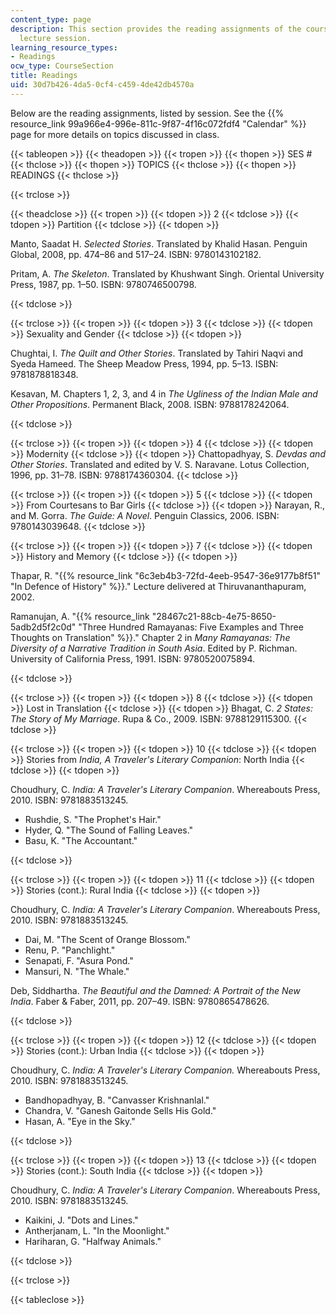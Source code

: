 ```yaml
---
content_type: page
description: This section provides the reading assignments of the course, listed by
  lecture session.
learning_resource_types:
- Readings
ocw_type: CourseSection
title: Readings
uid: 30d7b426-4da5-0cf4-c459-4de42db4570a
---
```


Below are the reading assignments, listed by session. See the {{% resource_link 99a966e4-996e-811c-9f87-4f16c072fdf4 "Calendar" %}} page for more details on topics discussed in class.

{{< tableopen >}}
{{< theadopen >}}
{{< tropen >}}
{{< thopen >}}
SES #
{{< thclose >}}
{{< thopen >}}
TOPICS
{{< thclose >}}
{{< thopen >}}
READINGS
{{< thclose >}}

{{< trclose >}}

{{< theadclose >}}
{{< tropen >}}
{{< tdopen >}}
2
{{< tdclose >}}
{{< tdopen >}}
Partition
{{< tdclose >}}
{{< tdopen >}}


Manto, Saadat H. _Selected Stories_. Translated by Khalid Hasan. Penguin Global, 2008, pp. 474–86 and 517–24. ISBN: 9780143102182.

Pritam, A. _The Skeleton_. Translated by Khushwant Singh. Oriental University Press, 1987, pp. 1–50. ISBN: 9780746500798.


{{< tdclose >}}

{{< trclose >}}
{{< tropen >}}
{{< tdopen >}}
3
{{< tdclose >}}
{{< tdopen >}}
Sexuality and Gender
{{< tdclose >}}
{{< tdopen >}}


Chughtai, I. _The Quilt and Other Stories_. Translated by Tahiri Naqvi and Syeda Hameed. The Sheep Meadow Press, 1994, pp. 5–13. ISBN: 9781878818348.

Kesavan, M. Chapters 1, 2, 3, and 4 in _The Ugliness of the Indian Male and Other Propositions_. Permanent Black, 2008. ISBN: 9788178242064.


{{< tdclose >}}

{{< trclose >}}
{{< tropen >}}
{{< tdopen >}}
4
{{< tdclose >}}
{{< tdopen >}}
Modernity
{{< tdclose >}}
{{< tdopen >}}
Chattopadhyay, S. _Devdas and Other Stories_. Translated and edited by V. S. Naravane. Lotus Collection, 1996, pp. 31–78. ISBN: 9788174360304.
{{< tdclose >}}

{{< trclose >}}
{{< tropen >}}
{{< tdopen >}}
5
{{< tdclose >}}
{{< tdopen >}}
From Courtesans to Bar Girls
{{< tdclose >}}
{{< tdopen >}}
Narayan, R., and M. Gorra. _The Guide: A Novel_. Penguin Classics, 2006. ISBN: 9780143039648.
{{< tdclose >}}

{{< trclose >}}
{{< tropen >}}
{{< tdopen >}}
7
{{< tdclose >}}
{{< tdopen >}}
History and Memory
{{< tdclose >}}
{{< tdopen >}}


Thapar, R. "{{% resource_link "6c3eb4b3-72fd-4eeb-9547-36e9177b8f51" "In Defence of History" %}}." Lecture delivered at Thiruvananthapuram, 2002.

Ramanujan, A. "{{% resource_link "28467c21-88cb-4e75-8650-5adb2d5f2c0d" "Three Hundred Ramayanas: Five Examples and Three Thoughts on Translation" %}}." Chapter 2 in _Many Ramayanas: The Diversity of a Narrative Tradition in South Asia_. Edited by P. Richman. University of California Press, 1991. ISBN: 9780520075894.


{{< tdclose >}}

{{< trclose >}}
{{< tropen >}}
{{< tdopen >}}
8
{{< tdclose >}}
{{< tdopen >}}
Lost in Translation
{{< tdclose >}}
{{< tdopen >}}
Bhagat, C. _2 States: The Story of My Marriage_. Rupa & Co., 2009. ISBN: 9788129115300.
{{< tdclose >}}

{{< trclose >}}
{{< tropen >}}
{{< tdopen >}}
10
{{< tdclose >}}
{{< tdopen >}}
Stories from _India, A Traveler's Literary Companion_: North India
{{< tdclose >}}
{{< tdopen >}}


Choudhury, C. _India: A Traveler's Literary Companion_. Whereabouts Press, 2010. ISBN: 9781883513245.

*   Rushdie, S. "The Prophet's Hair."
*   Hyder, Q. "The Sound of Falling Leaves."
*   Basu, K. "The Accountant."


{{< tdclose >}}

{{< trclose >}}
{{< tropen >}}
{{< tdopen >}}
11
{{< tdclose >}}
{{< tdopen >}}
Stories (cont.): Rural India
{{< tdclose >}}
{{< tdopen >}}


Choudhury, C. _India: A Traveler's Literary Companion_. Whereabouts Press, 2010. ISBN: 9781883513245.

*   Dai, M. "The Scent of Orange Blossom."
*   Renu, P. "Panchlight."
*   Senapati, F. "Asura Pond."
*   Mansuri, N. "The Whale."

Deb, Siddhartha. _The Beautiful and the Damned: A Portrait of the New India_. Faber & Faber, 2011, pp. 207–49. ISBN: 9780865478626.


{{< tdclose >}}

{{< trclose >}}
{{< tropen >}}
{{< tdopen >}}
12
{{< tdclose >}}
{{< tdopen >}}
Stories (cont.): Urban India
{{< tdclose >}}
{{< tdopen >}}


Choudhury, C. _India: A Traveler's Literary Companion._ Whereabouts Press, 2010. ISBN: 9781883513245.

*   Bandhopadhyay, B. "Canvasser Krishnanlal."
*   Chandra, V. "Ganesh Gaitonde Sells His Gold."
*   Hasan, A. "Eye in the Sky."


{{< tdclose >}}

{{< trclose >}}
{{< tropen >}}
{{< tdopen >}}
13
{{< tdclose >}}
{{< tdopen >}}
Stories (cont.): South India
{{< tdclose >}}
{{< tdopen >}}


Choudhury, C. _India: A Traveler's Literary Companion_. Whereabouts Press, 2010. ISBN: 9781883513245.

*   Kaikini, J. "Dots and Lines."
*   Antherjanam, L. "In the Moonlight."
*   Hariharan, G. "Halfway Animals."


{{< tdclose >}}

{{< trclose >}}

{{< tableclose >}}
